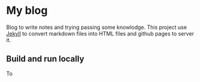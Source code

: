 # My blog

Blog to write notes and trying passing some knowlodge. This project use [Jekyll](https://jekyllrb.com/) to convert markdown files into HTML files and github pages to server it.

## Build and run locally

To